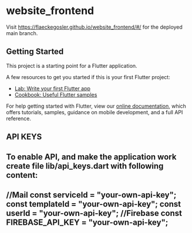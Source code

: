# website_frontend

Visit https://flaeckegosler.github.io/website_frontend/#/ for the deployed main branch.

## Getting Started

This project is a starting point for a Flutter application.

A few resources to get you started if this is your first Flutter project:

- [Lab: Write your first Flutter app](https://flutter.dev/docs/get-started/codelab)
- [Cookbook: Useful Flutter samples](https://flutter.dev/docs/cookbook)

For help getting started with Flutter, view our
[online documentation](https://flutter.dev/docs), which offers tutorials,
samples, guidance on mobile development, and a full API reference.

## API KEYS
To enable API, and make the application work create file lib/api_keys.dart
with following content:
-----------------
//Mail
 const serviceId = "your-own-api-key";
const templateId = "your-own-api-key";
const userId = "your-own-api-key";
//Firebase
const FIREBASE_API_KEY = "your-own-api-key";
---------------